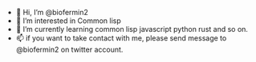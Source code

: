 - 👋 Hi, I’m @biofermin2
- 👀 I’m interested in Common lisp
- 🌱 I’m currently learning common lisp javascript python rust and so on.
- 📫 if you want to take contact with me, please send message to @biofermin2 on twitter account.

<!---
biofermin2/biofermin2 is a ✨ special ✨ repository because its `README.md` (this file) appears on your GitHub profile.
You can click the Preview link to take a look at your changes.
--->
